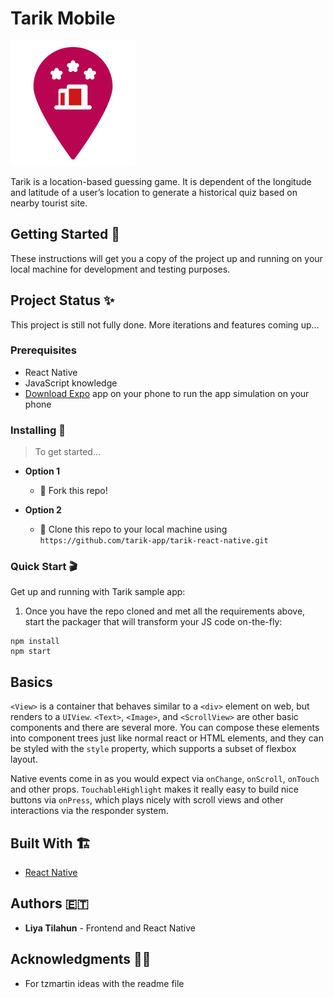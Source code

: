 
# Tarik Mobile

![Tarik Logo](assets/tarik-location-logo.png "tarik logo")

Tarik is a location-based guessing game. It is dependent of the longitude and latitude of a user’s location to generate a historical quiz based on nearby tourist site. 

## Getting Started 🚀

These instructions will get you a copy of the project up and running on your local machine for development and testing purposes.

## Project Status ✨

This project is still not fully done. More iterations and features coming up...

### Prerequisites 

- React Native
- JavaScript knowledge
- [Download Expo](https://expo.io/) app on your phone to run the app simulation on your phone


### Installing 📲

> To get started...


- **Option 1**
    - 🍴 Fork this repo!

- **Option 2**
    - 👯 Clone this repo to your local machine using `https://github.com/tarik-app/tarik-react-native.git`

### Quick Start 🎬

Get up and running with Tarik sample app:

1. Once you have the repo cloned and met all the requirements above, start the
packager that will transform your JS code on-the-fly:
```
npm install
npm start
```

## Basics

`<View>` is a container that behaves similar to a `<div>` element on web, but
renders to a `UIView`.  `<Text>`, `<Image>`, and `<ScrollView>` are other basic
components and there are several more.  You can compose these elements into
component trees just like normal react or HTML elements, and they can be styled
with the `style` property, which supports a subset of flexbox layout.  

Native events come in as you would expect via `onChange`, `onScroll`, `onTouch`
and other props. `TouchableHighlight` makes it really easy to build nice buttons
via `onPress`, which plays nicely with scroll views and other interactions via
the responder system.

## Built With 🏗

* [React Native](https://reactnative.dev/) 



## Authors 🇪🇹

* **Liya Tilahun** - Frontend and React Native


## Acknowledgments 🙏🏽

* For tzmartin ideas with the readme file
